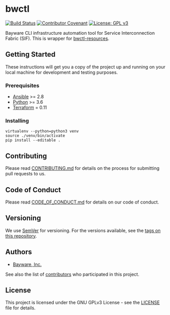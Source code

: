 # bwctl

[![Build Status](https://travis-ci.org/Bayware/bwctl.svg?branch=master)](https://travis-ci.org/Bayware/bwctl) [![Contributor Covenant](https://img.shields.io/badge/Contributor%20Covenant-v2.0%20adopted-ff69b4.svg)](code-of-conduct.md) [![License: GPL v3](https://img.shields.io/badge/License-GPLv3-blue.svg)](https://www.gnu.org/licenses/gpl-3.0)

Bayware CLI infrastructure automation tool for Service Interconnection Fabric (SIF).
This is wrapper for [bwctl-resources](https://github.com/Bayware/bwctl-resources).

## Getting Started

These instructions will get you a copy of the project up and running on your local machine for development and testing purposes.

### Prerequisites

- [Ansible](https://www.ansible.com/) >= 2.8
- [Python](https://www.python.org/downloads/) >= 3.6
- [Terraform](https://www.terraform.io/downloads.html) = 0.11

### Installing

```
virtualenv --python=python3 venv
source ./venv/bin/activate
pip install --editable .
```

## Contributing

Please read [CONTRIBUTING.md](./CONTRIBUTING.md) for details on the process for submitting pull requests to us.

## Code of Conduct

Please read [CODE_OF_CONDUCT.md](./CODE_OF_CONDUCT.md) for details on our code of conduct.

## Versioning

We use [SemVer](http://semver.org/) for versioning. For the versions available, see the [tags on this repository](https://github.com/Bayware/bwctl/tags).

## Authors

* [Bayware, Inc.](https://www.bayware.io/)

See also the list of [contributors](https://github.com/Bayware/bwctl/contributors) who participated in this project.

## License

This project is licensed under the GNU GPLv3 License - see the [LICENSE](./LICENSE) file for details.
